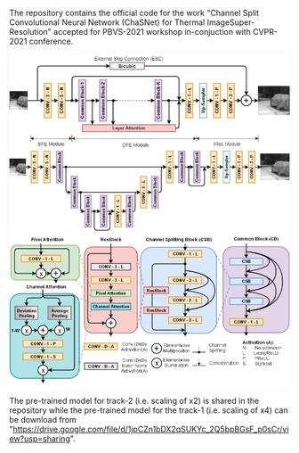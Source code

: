 The repository contains the official code for the work "Channel Split Convolutional Neural Network (ChaSNet) for Thermal ImageSuper-Resolution" accepted for PBVS-2021 workshop in-conjuction with CVPR-2021 conference.

<img src="Images/Network.png" width="800">
<img src="Images/Track2Net.png" width="800">
<img src="Images/CB.png" width="800">



The pre-trained model for track-2 (i.e. scaling of x2) is shared in the repository while the pre-trained model for the track-1 (i.e. scaling of x4) can be download from "https://drive.google.com/file/d/1jpCZn1bDX2qSUKYc_2Q5bpBGsF_p0sCr/view?usp=sharing".
